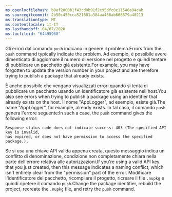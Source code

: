 ```yaml
---
ms.openlocfilehash: b0af2000b1f43cd0b91f2c95dfc0c11540a94cab
ms.sourcegitcommit: 2b50c450cca521681a384aa466ab666679a40213
ms.translationtype: MT
ms.contentlocale: it-IT
ms.lasthandoff: 04/07/2020
ms.locfileid: "64495968"
---
```

<span data-ttu-id="1410c-101">Gli errori dal comando `push` indicano in genere il problema.</span><span class="sxs-lookup"><span data-stu-id="1410c-101">Errors from the `push` command typically indicate the problem.</span></span> <span data-ttu-id="1410c-102">Ad esempio, è possibile avere dimenticato di aggiornare il numero di versione nel progetto e quindi tentare di pubblicare un pacchetto già esistente.</span><span class="sxs-lookup"><span data-stu-id="1410c-102">For example, you may have forgotten to update the version number in your project and are therefore trying to publish a package that already exists.</span></span>

<span data-ttu-id="1410c-103">È anche possibile che vengano visualizzati errori quando si tenta di pubblicare un pacchetto usando un identificatore già esistente nell'host.</span><span class="sxs-lookup"><span data-stu-id="1410c-103">You also see errors when trying to publish a package using an identifier that already exists on the host.</span></span> <span data-ttu-id="1410c-104">Il nome "AppLogger", ad esempio, esiste già.</span><span class="sxs-lookup"><span data-stu-id="1410c-104">The name "AppLogger", for example, already exists.</span></span> <span data-ttu-id="1410c-105">In tal caso, il comando `push` genera l'errore seguente:</span><span class="sxs-lookup"><span data-stu-id="1410c-105">In such a case, the `push` command gives the following error:</span></span>

```output
Response status code does not indicate success: 403 (The specified API key is invalid,
has expired, or does not have permission to access the specified package.).
```

<span data-ttu-id="1410c-106">Se si usa una chiave API valida appena creata, questo messaggio indica un conflitto di denominazione, condizione non completamente chiara nella parte dell'errore relativa alle autorizzazioni.</span><span class="sxs-lookup"><span data-stu-id="1410c-106">If you're using a valid API key that you just created, then this message indicates a naming conflict, which isn't entirely clear from the "permission" part of the error.</span></span> <span data-ttu-id="1410c-107">Modificare l'identificatore del pacchetto, ricompilare il progetto, ricreare il file `.nupkg` e quindi ripetere il comando `push`.</span><span class="sxs-lookup"><span data-stu-id="1410c-107">Change the package identifier, rebuild the project, recreate the `.nupkg` file, and retry the `push` command.</span></span>